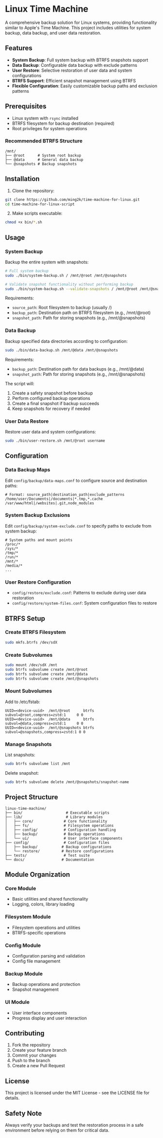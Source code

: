# Linux Time Machine

A comprehensive backup solution for Linux systems, providing functionality similar to Apple's Time Machine. This project includes utilities for system backup, data backup, and user data restoration.

## Features

- **System Backup**: Full system backup with BTRFS snapshots support
- **Data Backup**: Configurable data backup with exclude patterns
- **User Restore**: Selective restoration of user data and system configurations
- **BTRFS Support**: Efficient snapshot management using BTRFS
- **Flexible Configuration**: Easily customizable backup paths and exclusion patterns

## Prerequisites

- Linux system with `rsync` installed
- BTRFS filesystem for backup destination (required)
- Root privileges for system operations

### Recommended BTRFS Structure

```
/mnt/
├── @root      # System root backup
├── @data      # General data backup
└── @snapshots # Backup snapshots
```

## Installation

1. Clone the repository:
```bash
git clone https://github.com/ming2k/time-machine-for-linux.git
cd time-machine-for-linux-script
```

2. Make scripts executable:
```bash
chmod +x bin/*.sh
```

## Usage

### System Backup

Backup the entire system with snapshots:

```bash
# Full system backup
sudo ./bin/system-backup.sh / /mnt/@root /mnt/@snapshots

# Validate snapshot functionality without performing backup
sudo ./bin/system-backup.sh --validate-snapshots / /mnt/@root /mnt/@snapshots
```

Requirements:
- `source_path`: Root filesystem to backup (usually /)
- `backup_path`: Destination path on BTRFS filesystem (e.g., /mnt/@root)
- `snapshot_path`: Path for storing snapshots (e.g., /mnt/@snapshots)

### Data Backup

Backup specified data directories according to configuration:

```bash
sudo ./bin/data-backup.sh /mnt/@data /mnt/@snapshots
```

Requirements:
- `backup_path`: Destination path for data backups (e.g., /mnt/@data)
- `snapshot_path`: Path for storing snapshots (e.g., /mnt/@snapshots)

The script will:
1. Create a safety snapshot before backup
2. Perform configured backup operations
3. Create a final snapshot if backup succeeds
4. Keep snapshots for recovery if needed

### User Data Restore

Restore user data and system configurations:

```bash
sudo ./bin/user-restore.sh /mnt/@root username
```

## Configuration

### Data Backup Maps

Edit `config/backup/data-maps.conf` to configure source and destination paths:

```
# Format: source_path|destination_path|exclude_patterns
/home/user/Documents|/documents|*.tmp,*.cache
/var/www/html|/websites|.git,node_modules
```

### System Backup Exclusions

Edit `config/backup/system-exclude.conf` to specify paths to exclude from system backup:

```
# System paths and mount points
/proc/*
/sys/*
/tmp/*
/run/*
/mnt/*
/media/*
...
```

### User Restore Configuration

- `config/restore/exclude.conf`: Patterns to exclude during user data restoration
- `config/restore/system-files.conf`: System configuration files to restore

## BTRFS Setup

### Create BTRFS Filesystem

```bash
sudo mkfs.btrfs /dev/sdX
```

### Create Subvolumes

```bash
sudo mount /dev/sdX /mnt
sudo btrfs subvolume create /mnt/@root
sudo btrfs subvolume create /mnt/@data
sudo btrfs subvolume create /mnt/@snapshots
```

### Mount Subvolumes

Add to /etc/fstab:
```
UUID=<device-uuid>  /mnt/@root      btrfs  subvol=@root,compress=zstd:1     0 0
UUID=<device-uuid>  /mnt/@data      btrfs  subvol=@data,compress=zstd:1     0 0
UUID=<device-uuid>  /mnt/@snapshots btrfs  subvol=@snapshots,compress=zstd:1 0 0
```

### Manage Snapshots

List snapshots:
```bash
sudo btrfs subvolume list /mnt
```

Delete snapshot:
```bash
sudo btrfs subvolume delete /mnt/@snapshots/snapshot-name
```

## Project Structure

```
linux-time-machine/
├── bin/                    # Executable scripts
├── lib/                    # Library modules
│   ├── core/              # Core functionality
│   ├── fs/                # Filesystem operations
│   ├── config/            # Configuration handling
│   ├── backup/            # Backup operations
│   └── ui/                # User interface components
├── config/                # Configuration files
│   ├── backup/           # Backup configurations
│   └── restore/          # Restore configurations
├── tests/                 # Test suite
└── docs/                 # Documentation
```

## Module Organization

### Core Module
- Basic utilities and shared functionality
- Logging, colors, library loading

### Filesystem Module
- Filesystem operations and utilities
- BTRFS-specific operations

### Config Module
- Configuration parsing and validation
- Config file management

### Backup Module
- Backup operations and protection
- Snapshot management

### UI Module
- User interface components
- Progress display and user interaction

## Contributing

1. Fork the repository
2. Create your feature branch
3. Commit your changes
4. Push to the branch
5. Create a new Pull Request

## License

This project is licensed under the MIT License - see the LICENSE file for details.

## Safety Note

Always verify your backups and test the restoration process in a safe environment before relying on them for critical data.

